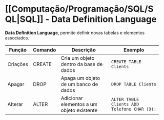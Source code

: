 # [[Computação/Programação/SQL/SQL|SQL]] - Data Definition Language
**Data Definition Language**, permite definir novas tabelas e elementos associados.

| Função   | Comando | Descrição                                 | Exemplo                                      |
| -------- | ------- | ----------------------------------------- | -------------------------------------------- |
| Criações | CREATE  | Cria um objeto dentro da base de dados    | `CREATE TABLE Clients`                       |
| Apagar   | DROP    | Apaga um objeto de um banco de dados      | `DROP TABLE Clients`                         |
| Alterar  | ALTER   | Adicionar elementos a um objeto existente | `ALTER TABLE Clients ADD Telefone CHAR (9);` |
